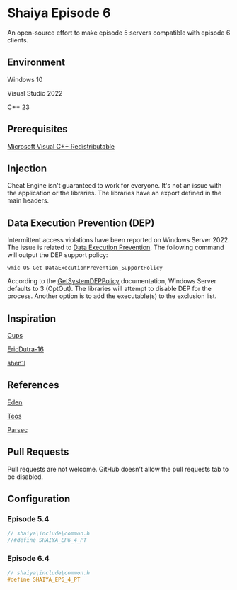 # Shaiya Episode 6

An open-source effort to make episode 5 servers compatible with episode 6 clients.

## Environment

Windows 10

Visual Studio 2022

C++ 23

## Prerequisites

[Microsoft Visual C++ Redistributable](https://aka.ms/vs/17/release/vc_redist.x86.exe)

## Injection

Cheat Engine isn't guaranteed to work for everyone. It's not an issue with the application or the libraries. The libraries have an export defined in the main headers.

## Data Execution Prevention (DEP)

Intermittent access violations have been reported on Windows Server 2022. The issue is related to [Data Execution Prevention](https://learn.microsoft.com/en-us/windows/win32/memory/data-execution-prevention). The following command will output the DEP support policy:

```
wmic OS Get DataExecutionPrevention_SupportPolicy
```

According to the [GetSystemDEPPolicy](https://learn.microsoft.com/en-us/windows/win32/api/winbase/nf-winbase-getsystemdeppolicy) documentation, Windows Server defaults to 3 (OptOut). The libraries will attempt to disable DEP for the process. Another option is to add the executable(s) to the exclusion list.

## Inspiration

[Cups](https://www.elitepvpers.com/forum/shaiya-pserver-guides-releases/4653021-shaiya-library.html)

[EricDutra-16](https://www.elitepvpers.com/forum/shaiya-pserver-guides-releases/4189218-release-wip-ep6-source-code.html)

[shen1l](https://www.elitepvpers.com/forum/shaiya-pserver-guides-releases/3669922-release-ep6-itemmall-fixed.html)

## References

[Eden](https://github.com/tristonplummer/Eden)

[Teos](https://github.com/ShaiyaTeos/Teos)

[Parsec](https://github.com/matigramirez/Parsec)

## Pull Requests

Pull requests are not welcome. GitHub doesn't allow the pull requests tab to be disabled.

## Configuration

### Episode 5.4

```cpp
// shaiya\include\common.h
//#define SHAIYA_EP6_4_PT
```

### Episode 6.4

```cpp
// shaiya\include\common.h
#define SHAIYA_EP6_4_PT
```
